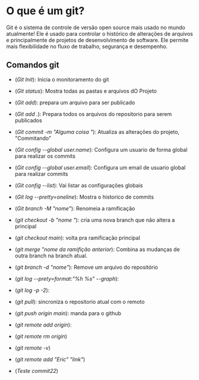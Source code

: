# **O que é um git?**
Git é o sistema de controle de versão open source mais usado no mundo atualmente! Ele é usado para controlar o histórico de alterações de arquivos e principalmente de projetos de desenvolvimento de software. Ele permite mais flexibilidade no fluxo de trabalho, segurança e desempenho.




## Comandos git ##

- (*Git Init*): Inicia o monitoramento do git

- (*Git status*): Mostra todas as pastas e arquivos dO Projeto

- (*Git add*): prepara um arquivo para ser publicado

- (*Git add .*): Prepara todos os arquivos do repositorio para serem publicados

- (*Git commit -m "Alguma coisa "*): Atualiza as alterações do projeto, "Commitando"

- (*Git config --global user.name*): Configura um usuario de forma global para realizar os commits

- (*Git config --global user.email*): Configura  um email de usuario global para realizar commits

- (*Git config --list*): Vai listar as configurações globais

- (*Git log --pretty=oneline*): Mostra o historico de commits

- (*Git branch -M "nome"*): Renomeia a ramificação 

- (*git checkout -b "nome "*): cria uma nova branch que não altera a principal 

- (*git checkout main*): volta pra ramificação principal

- (*git merge "nome da ramifição anterior*): Combina as mudanças de outra branch na branch atual.

- (*git branch -d "nome"*): Remove um arquivo do repositório

- (*git log --prety=format:"%h %s" --graph*):

- (*git log -p -2*):

- (*git pull*): sincroniza o repositorio atual com o remoto

- (*git push origin main*): manda para o github

- (*git remote add origin*):

- (*git remote rm origin*)

- (*git remote -v*)

- (*git remote add "Eric" "link"*)

- (*Teste commit22*)

